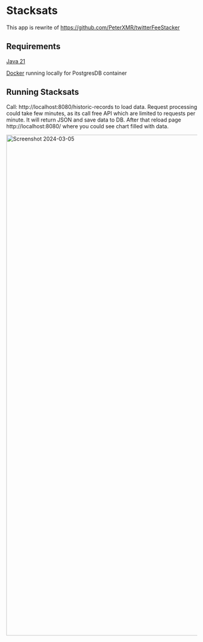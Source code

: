 # Stacksats

This app is rewrite of https://github.com/PeterXMR/twitterFeeStacker

## Requirements

[Java 21](https://www.oracle.com/java/technologies/downloads/)

[Docker](https://www.docker.com/) running locally for PostgresDB container


## Running Stacksats

Call: http://localhost:8080/historic-records to load data. Request processing could take few minutes,
as its call free API which are limited to requests per minute. It will return JSON and save data to DB.
After that reload page http://localhost:8080/ where you could see chart filled with data.

<img width="1318" alt="Screenshot 2024-03-05" src="https://github.com/PeterXMR/stacksats/assets/42377209/b2e1888c-91d2-4736-a393-0c239b254c11">

